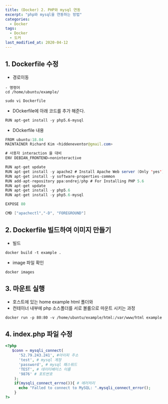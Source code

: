 ```yaml
---
title: (Docker) 2. PHP와 mysql 연동
excerpt: "php와 mysql을 연동하는 방법"
categories:
  - Docker
tags:
  - Docker
  - 도커
last_modified_at: 2020-04-12
---
```

## 1. Dockerfile 수정
- 경로이동 

```
- 명령어
cd /home/ubuntu/example/

sudo vi Dockerfile 
```
- DOckerfile에 아래 코드를 추가 해준다.

```
RUN apt-get install -y php5.6-mysql
```
- DOckerfile 내용

```java
FROM ubuntu:18.04
MAINTAINER Richard Kim <hiddeneventor@gmail.com>

# 사용자 interaction 을 대비
ENV DEBIAN_FRONTEND=noninteractive

RUN apt-get update
RUN apt-get install -y apache2 # Install Apache Web server (Only 'yes')
RUN apt-get install -y software-properties-common
RUN add-apt-repository ppa:ondrej/php # For Installing PHP 5.6
RUN apt-get update
RUN apt-get install -y php5.6
RUN apt-get install -y php5.6-mysql

EXPOSE 80

CMD ["apachectl","-D", "FOREGROUND"]
```



## 2. Dockerfile 빌드하여 이미지 만들기
- 빌드

```
docker build -t example .
```
- image 파일 확인

```
docker images
```

## 3. 마운트 실행
- 호스트에 있는 home example html 폴더와 
- 컨테이너 내부에 php 소스폴더를 서로 볼륨으로 마운트 시키는 과정

```
docker run -p 80:80 -v /home/ubuntu/example/html:/var/www/html example
```

## 4. index.php 파일 수정

~~~php
<?php
   $conn = mysqli_connect(
      '52.79.243.241', #아이피 주소
      'test', # mysql 계정
      'password', # mysql 패스워드
      'TEST', # 데이터베이스 이름
      '9876' # 포트번호
    );
    if(mysqli_connect_errno()){ # 에러처리
      echo "Falled to connect to MySQL: ".mysqli_connect_error();
    }
?>
~~~